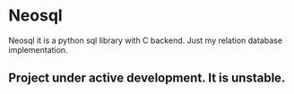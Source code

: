 # Neosql

Neosql it is a python sql library with C backend. Just my relation database implementation.

## Project under active development. It is unstable.
